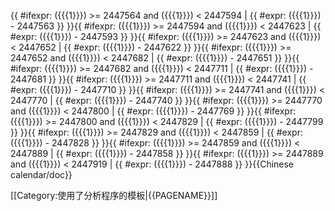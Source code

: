 <includeonly>{{ #ifexpr: ({{{1}}}) >= 2447564 and ({{{1}}}) < 2447594 | {{ #expr: ({{{1}}}) - 2447563 }} }}{{ #ifexpr: ({{{1}}}) >= 2447594 and ({{{1}}}) < 2447623 | {{ #expr: ({{{1}}}) - 2447593 }} }}{{ #ifexpr: ({{{1}}}) >= 2447623 and ({{{1}}}) < 2447652 | {{ #expr: ({{{1}}}) - 2447622 }} }}{{ #ifexpr: ({{{1}}}) >= 2447652 and ({{{1}}}) < 2447682 | {{ #expr: ({{{1}}}) - 2447651 }} }}{{ #ifexpr: ({{{1}}}) >= 2447682 and ({{{1}}}) < 2447711 | {{ #expr: ({{{1}}}) - 2447681 }} }}{{ #ifexpr: ({{{1}}}) >= 2447711 and ({{{1}}}) < 2447741 | {{ #expr: ({{{1}}}) - 2447710 }} }}{{ #ifexpr: ({{{1}}}) >= 2447741 and ({{{1}}}) < 2447770 | {{ #expr: ({{{1}}}) - 2447740 }} }}{{ #ifexpr: ({{{1}}}) >= 2447770 and ({{{1}}}) < 2447800 | {{ #expr: ({{{1}}}) - 2447769 }} }}{{ #ifexpr: ({{{1}}}) >= 2447800 and ({{{1}}}) < 2447829 | {{ #expr: ({{{1}}}) - 2447799 }} }}{{ #ifexpr: ({{{1}}}) >= 2447829 and ({{{1}}}) < 2447859 | {{ #expr: ({{{1}}}) - 2447828 }} }}{{ #ifexpr: ({{{1}}}) >= 2447859 and ({{{1}}}) < 2447889 | {{ #expr: ({{{1}}}) - 2447858 }} }}{{ #ifexpr: ({{{1}}}) >= 2447889 and ({{{1}}}) < 2447919 | {{ #expr: ({{{1}}}) - 2447888 }} }}</includeonly><noinclude>{{Chinese calendar/doc}}

[[Category:使用了分析程序的模板|{{PAGENAME}}]]

</noinclude>
